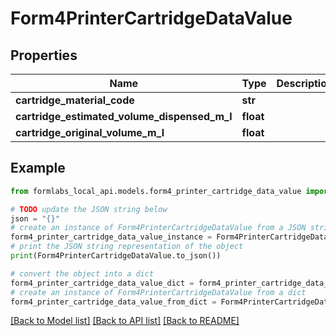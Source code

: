 # Form4PrinterCartridgeDataValue


## Properties

Name | Type | Description | Notes
------------ | ------------- | ------------- | -------------
**cartridge_material_code** | **str** |  | 
**cartridge_estimated_volume_dispensed_m_l** | **float** |  | 
**cartridge_original_volume_m_l** | **float** |  | 

## Example

```python
from formlabs_local_api.models.form4_printer_cartridge_data_value import Form4PrinterCartridgeDataValue

# TODO update the JSON string below
json = "{}"
# create an instance of Form4PrinterCartridgeDataValue from a JSON string
form4_printer_cartridge_data_value_instance = Form4PrinterCartridgeDataValue.from_json(json)
# print the JSON string representation of the object
print(Form4PrinterCartridgeDataValue.to_json())

# convert the object into a dict
form4_printer_cartridge_data_value_dict = form4_printer_cartridge_data_value_instance.to_dict()
# create an instance of Form4PrinterCartridgeDataValue from a dict
form4_printer_cartridge_data_value_from_dict = Form4PrinterCartridgeDataValue.from_dict(form4_printer_cartridge_data_value_dict)
```
[[Back to Model list]](../README.md#documentation-for-models) [[Back to API list]](../README.md#documentation-for-api-endpoints) [[Back to README]](../README.md)


